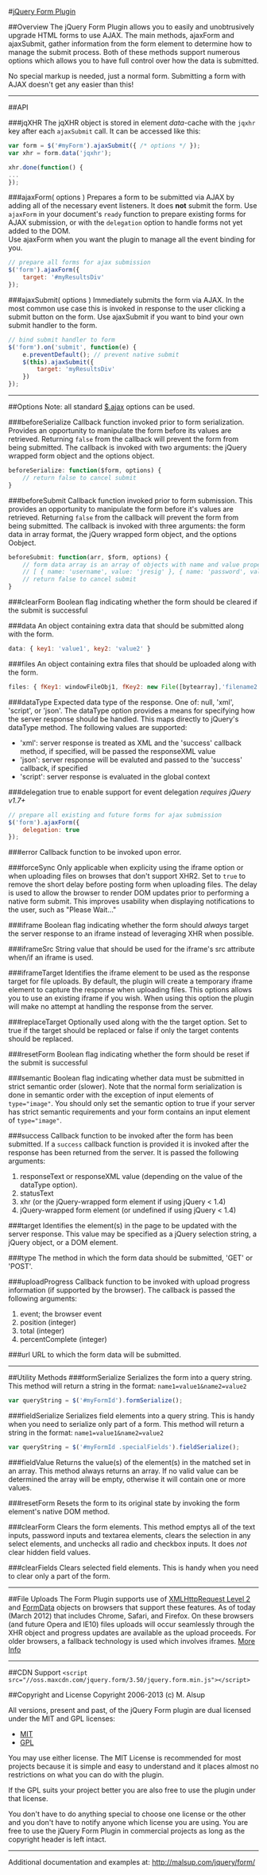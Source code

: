 #[jQuery Form Plugin](http://jquery.malsup.com/form/)

##Overview
The jQuery Form Plugin allows you to easily and unobtrusively upgrade HTML forms to use AJAX.  The main methods, ajaxForm and ajaxSubmit, gather information from the form element to determine how to manage the submit process. Both of these methods support numerous options which allows you to have full control over how the data is submitted. 

No special markup is needed, just a normal form.  Submitting a form with AJAX doesn't get any easier than this!

---
 
##API

###jqXHR
The jqXHR object is stored in element <em>data</em>-cache with the <code>jqxhr</code> key after each <code>ajaxSubmit</code>
call.  It can be accessed like this:
````javascript
var form = $('#myForm').ajaxSubmit({ /* options */ });
var xhr = form.data('jqxhr');

xhr.done(function() {
...
});
````

###ajaxForm( options )
Prepares a form to be submitted via AJAX by adding all of the necessary event listeners. It does **not** submit the form. Use `ajaxForm` in your document's `ready` function to prepare existing forms for AJAX submission, or with the `delegation` option to handle forms not yet added to the DOM.  
Use ajaxForm when you want the plugin to manage all the event binding for you.

````javascript
// prepare all forms for ajax submission
$('form').ajaxForm({
	target: '#myResultsDiv'
});
````

###ajaxSubmit( options )
Immediately submits the form via AJAX. In the most common use case this is invoked in response to the user clicking a submit button on the form. 
Use ajaxSubmit if you want to bind your own submit handler to the form.

````javascript
// bind submit handler to form
$('form').on('submit', function(e) {
	e.preventDefault(); // prevent native submit
	$(this).ajaxSubmit({
		target: 'myResultsDiv'
	})
});
````

---

##Options
Note: all standard [$.ajax](http://api.jquery.com/jQuery.ajax) options can be used.

###beforeSerialize
Callback function invoked prior to form serialization.  Provides an opportunity to manipulate the form before its values are retrieved.  Returning `false` from the callback will prevent the form from being submitted.  The callback is invoked with two arguments: the jQuery wrapped form object and the options object.

````javascript
beforeSerialize: function($form, options) { 
    // return false to cancel submit                  
}
````

###beforeSubmit
Callback function invoked prior to form submission.  This provides an opportunity to manipulate the form before it's values are retrieved.  Returning `false` from the callback will prevent the form from being submitted.  The callback is invoked with three arguments: the form data in array format, the jQuery wrapped form object, and the options Oobject.

````javascript
beforeSubmit: function(arr, $form, options) { 
    // form data array is an array of objects with name and value properties
    // [ { name: 'username', value: 'jresig' }, { name: 'password', value: 'secret' } ] 
	// return false to cancel submit                  
}
````

###clearForm
Boolean flag indicating whether the form should be cleared if the submit is successful

###data
An object containing extra data that should be submitted along with the form.

````javascript
data: { key1: 'value1', key2: 'value2' }
````

###files
An object containing extra files that should be uploaded along with the form.

````javascript
files: { fKey1: windowFileObj1, fKey2: new File([bytearray],'filename2') }
````

###dataType
Expected data type of the response. One of: null, 'xml', 'script', or 'json'. The dataType option provides a means for specifying how the server response should be handled. This maps directly to jQuery's dataType method. The following values are supported:

* 'xml': server response is treated as XML and the 'success' callback method, if specified, will be passed the responseXML value
* 'json': server response will be evaluted and passed to the 'success' callback, if specified
* 'script': server response is evaluated in the global context

###delegation
true to enable support for event delegation
*requires jQuery v1.7+*

````javascript
// prepare all existing and future forms for ajax submission
$('form').ajaxForm({
    delegation: true
});
````

###error
Callback function to be invoked upon error.

###forceSync
Only applicable when explicity using the iframe option or when uploading files on browses that don't support XHR2.
Set to `true` to remove the short delay before posting form when uploading files. The delay is used to allow the browser to render DOM updates prior to performing a native form submit. This improves usability when displaying notifications to the user, such as "Please Wait..." 

###iframe
Boolean flag indicating whether the form should *always* target the server response to an iframe instead of leveraging XHR when possible.

###iframeSrc
String value that should be used for the iframe's src attribute when/if an iframe is used.

###iframeTarget
Identifies the iframe element to be used as the response target for file uploads. By default, the plugin will create a temporary iframe element to capture the response when uploading files. This options allows you to use an existing iframe if you wish. When using this option the plugin will make no attempt at handling the response from the server.

###replaceTarget
Optionally used along with the the target option. Set to true if the target should be replaced or false if only the target contents should be replaced. 

###resetForm
Boolean flag indicating whether the form should be reset if the submit is successful

###semantic
Boolean flag indicating whether data must be submitted in strict semantic order (slower). Note that the normal form serialization is done in semantic order with the exception of input elements of `type="image"`. You should only set the semantic option to true if your server has strict semantic requirements and your form contains an input element of `type="image"`.

###success
Callback function to be invoked after the form has been submitted. If a `success` callback function is provided it is invoked after the response has been returned from the server.  It is passed the following arguments:

1. responseText or responseXML value (depending on the value of the dataType option).
2. statusText
3. xhr (or the jQuery-wrapped form element if using jQuery < 1.4)
4. jQuery-wrapped form element (or undefined if using jQuery < 1.4)

###target
Identifies the element(s) in the page to be updated with the server response. This value may be specified as a jQuery selection string, a jQuery object, or a DOM element.

###type
The method in which the form data should be submitted, 'GET' or 'POST'.

###uploadProgress
Callback function to be invoked with upload progress information (if supported by the browser). The callback is passed the following arguments:

1. event; the browser event
2. position (integer)
3. total (integer)
4. percentComplete (integer)

###url
URL to which the form data will be submitted.

---

##Utility Methods
###formSerialize
Serializes the form into a query string. This method will return a string in the format: `name1=value1&name2=value2`

````javascript
var queryString = $('#myFormId').formSerialize();
````

###fieldSerialize
Serializes field elements into a query string. This is handy when you need to serialize only part of a form. This method will return a string in the format: `name1=value1&name2=value2`

````javascript
var queryString = $('#myFormId .specialFields').fieldSerialize();
````

###fieldValue
Returns the value(s) of the element(s) in the matched set in an array.  This method always returns an array.  If no valid value can be determined the array will be empty, otherwise it will contain one or more values.

###resetForm
Resets the form to its original state by invoking the form element's native DOM method.

###clearForm
Clears the form elements. This method emptys all of the text inputs, password inputs and textarea elements, clears the selection in any select elements, and unchecks all radio and checkbox inputs.  It does *not* clear hidden field values.

###clearFields
Clears selected field elements. This is handy when you need to clear only a part of the form.

---

##File Uploads
The Form Plugin supports use of [XMLHttpRequest Level 2]("http://www.w3.org/TR/XMLHttpRequest/") and [FormData](https://developer.mozilla.org/en/XMLHttpRequest/FormData) objects on browsers that support these features.  As of today (March 2012) that includes Chrome, Safari, and Firefox.  On these browsers (and future Opera and IE10) files uploads will occur seamlessly through the XHR object and progress updates are available as the upload proceeds.  For older browsers, a fallback technology is used which involves iframes.  [More Info](http://malsup.com/jquery/form/#file-upload)

---

##CDN Support
`<script src="//oss.maxcdn.com/jquery.form/3.50/jquery.form.min.js"></script>`

##Copyright and License
Copyright 2006-2013 (c) M. Alsup

All versions, present and past, of the jQuery Form plugin are dual licensed under the MIT and GPL licenses:

* [MIT](http://malsup.github.com/mit-license.txt)
* [GPL](http://malsup.github.com/gpl-license-v2.txt)

You may use either license.  The MIT License is recommended for most projects because it is simple and easy to understand and it places almost no restrictions on what you can do with the plugin.

If the GPL suits your project better you are also free to use the plugin under that license.

You don't have to do anything special to choose one license or the other and you don't have to notify anyone which license you are using. You are free to use the jQuery Form Plugin in commercial projects as long as the copyright header is left intact.


---

Additional documentation and examples at: http://malsup.com/jquery/form/
